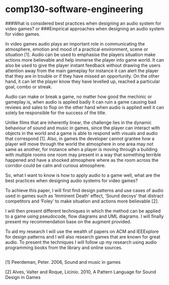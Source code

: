# comp130-software-engineering

###What is considered best practices when designing an audio system for video games?
or
###Empirical approaches when designing an audio system for video games.

In video games audio plays an important role in communicating the atmosphere, emotion and mood of a practical environment, 
scene or situation [1].  Audio can be used to emphasise the players situation make actions more believable and help immerse
the player into game world. It can also be used to give the player instant feedback without drawing the users attention away
from the main gameplay for instance it can alert the player that they are in trouble or if they have missed an opportunity.
On the other hand, it can let the player know they have levelled up, reached a particular goal, combo or streak.
   
Audio can make or break a game, no matter how good the mechinic or gameplay is, when audio is applied badly it can ruin
a game causing bad reviews and sales to flop on the other hand when audio is applied well it can solely be responsible
for the success of the title. 

Unlike films that are inherently linear, the challenge lies in the dynamic behaviour of sound and music in games, since
the player can interact with objects in the world and a game is able to respond with visuals and audio that correspond [1].
Also, in games the developer cannot grantee how a player will move through the world the atmosphere in one area may not same
as another, for instance when a player is moving through a building with multiple rooms one room may present in a way that
something terrible happened and have a shocked atmosphere where as the room across the corridor could be calm and curious atmosphere.

So, what I want to know is how to apply audio to a game well, what are the best
practices when designing audio systems for video games?

To achieve this paper, I will first find design patterns and use cases of audio used in games such as ‘Imminent Death’
effect, ‘Sound decoys’ that distract competitors and ‘Foley’ to make situation and actions more believable [2].
 
I will then present different techniques in which the method can be applied to a game using pseudocode,
flow diagrams and UML diagrams. I will finally present my recommendation base on the augment provided.

To aid my research I will use the wealth of papers on ACM and IEEExplore for design patterns and I will also research
games that are known for great audio. To present the techniques I will follow up my research using audio programming
books from the library and online sources.

##

[1] Peerdeman, Peter. 2006, Sound and music in games

[2] Alves, Valter and Roque, Licinio. 2010, A Pattern Language for Sound Design in Games
